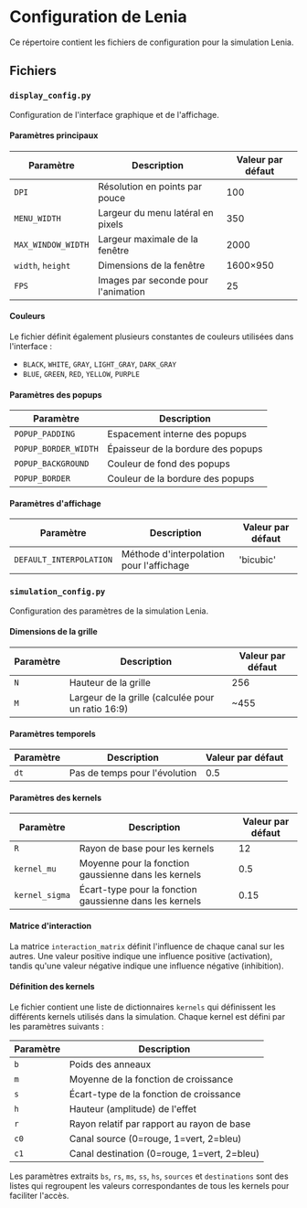 # Configuration de Lenia

Ce répertoire contient les fichiers de configuration pour la simulation Lenia.

## Fichiers

### `display_config.py`

Configuration de l'interface graphique et de l'affichage.

#### Paramètres principaux

| Paramètre | Description | Valeur par défaut |
|-----------|-------------|------------------|
| `DPI` | Résolution en points par pouce | 100 |
| `MENU_WIDTH` | Largeur du menu latéral en pixels | 350 |
| `MAX_WINDOW_WIDTH` | Largeur maximale de la fenêtre | 2000 |
| `width`, `height` | Dimensions de la fenêtre | 1600×950 |
| `FPS` | Images par seconde pour l'animation | 25 |

#### Couleurs

Le fichier définit également plusieurs constantes de couleurs utilisées dans l'interface :
- `BLACK`, `WHITE`, `GRAY`, `LIGHT_GRAY`, `DARK_GRAY`
- `BLUE`, `GREEN`, `RED`, `YELLOW`, `PURPLE`

#### Paramètres des popups

| Paramètre | Description |
|-----------|-------------|
| `POPUP_PADDING` | Espacement interne des popups |
| `POPUP_BORDER_WIDTH` | Épaisseur de la bordure des popups |
| `POPUP_BACKGROUND` | Couleur de fond des popups |
| `POPUP_BORDER` | Couleur de la bordure des popups |

#### Paramètres d'affichage

| Paramètre | Description | Valeur par défaut |
|-----------|-------------|------------------|
| `DEFAULT_INTERPOLATION` | Méthode d'interpolation pour l'affichage | 'bicubic' |

### `simulation_config.py`

Configuration des paramètres de la simulation Lenia.

#### Dimensions de la grille

| Paramètre | Description | Valeur par défaut |
|-----------|-------------|------------------|
| `N` | Hauteur de la grille | 256 |
| `M` | Largeur de la grille (calculée pour un ratio 16:9) | ~455 |

#### Paramètres temporels

| Paramètre | Description | Valeur par défaut |
|-----------|-------------|------------------|
| `dt` | Pas de temps pour l'évolution | 0.5 |

#### Paramètres des kernels

| Paramètre | Description | Valeur par défaut |
|-----------|-------------|------------------|
| `R` | Rayon de base pour les kernels | 12 |
| `kernel_mu` | Moyenne pour la fonction gaussienne dans les kernels | 0.5 |
| `kernel_sigma` | Écart-type pour la fonction gaussienne dans les kernels | 0.15 |

#### Matrice d'interaction

La matrice `interaction_matrix` définit l'influence de chaque canal sur les autres. Une valeur positive indique une influence positive (activation), tandis qu'une valeur négative indique une influence négative (inhibition).

#### Définition des kernels

Le fichier contient une liste de dictionnaires `kernels` qui définissent les différents kernels utilisés dans la simulation. Chaque kernel est défini par les paramètres suivants :

| Paramètre | Description |
|-----------|-------------|
| `b` | Poids des anneaux |
| `m` | Moyenne de la fonction de croissance |
| `s` | Écart-type de la fonction de croissance |
| `h` | Hauteur (amplitude) de l'effet |
| `r` | Rayon relatif par rapport au rayon de base |
| `c0` | Canal source (0=rouge, 1=vert, 2=bleu) |
| `c1` | Canal destination (0=rouge, 1=vert, 2=bleu) |

Les paramètres extraits `bs`, `rs`, `ms`, `ss`, `hs`, `sources` et `destinations` sont des listes qui regroupent les valeurs correspondantes de tous les kernels pour faciliter l'accès. 